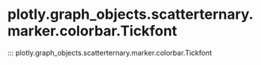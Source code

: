 # plotly.graph_objects.scatterternary.marker.colorbar.Tickfont

::: plotly.graph_objects.scatterternary.marker.colorbar.Tickfont
